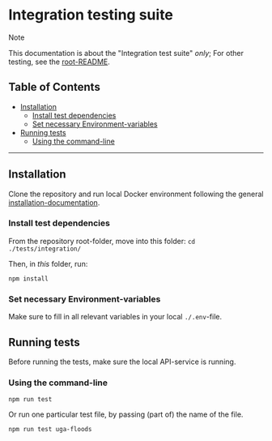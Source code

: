 # Integration testing suite <!-- omit from toc -->

> [!NOTE]
> This documentation is about the "Integration test suite" _only_;
> For other testing, see the [root-README](../README.md).

## Table of Contents <!-- omit from toc -->

- [Installation](#installation)
  - [Install test dependencies](#install-test-dependencies)
  - [Set necessary Environment-variables](#set-necessary-environment-variables)
- [Running tests](#running-tests)
  - [Using the command-line](#using-the-command-line)

---

## Installation

Clone the repository and run local Docker environment following the general [installation-documentation](../README.md#getting-started).

### Install test dependencies

From the repository root-folder, move into this folder: `cd ./tests/integration/`

Then, in _this_ folder, run:

```shell
npm install
```

### Set necessary Environment-variables

Make sure to fill in all relevant variables in your local `./.env`-file.

## Running tests

Before running the tests, make sure the local API-service is running.

### Using the command-line

```shell
npm run test
```

Or run one particular test file, by passing (part of) the name of the file. 

```shell
npm run test uga-floods
```